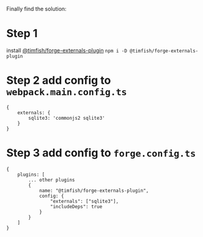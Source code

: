 Finally find the solution:

# Step 1

install [@timfish/forge-externals-plugin](https://github.com/timfish/forge-externals-plugin)
`npm i -D @timfish/forge-externals-plugin`

# Step 2 add config to `webpack.main.config.ts`
```
{
    externals: {
        sqlite3: 'commonjs2 sqlite3'
    }
}
```

# Step 3 add config to `forge.config.ts`
```
{
    plugins: [
        ... other plugins
        {
            name: "@timfish/forge-externals-plugin",
            config: {
                "externals": ["sqlite3"],
                "includeDeps": true
            }
        }
    ]
}
```